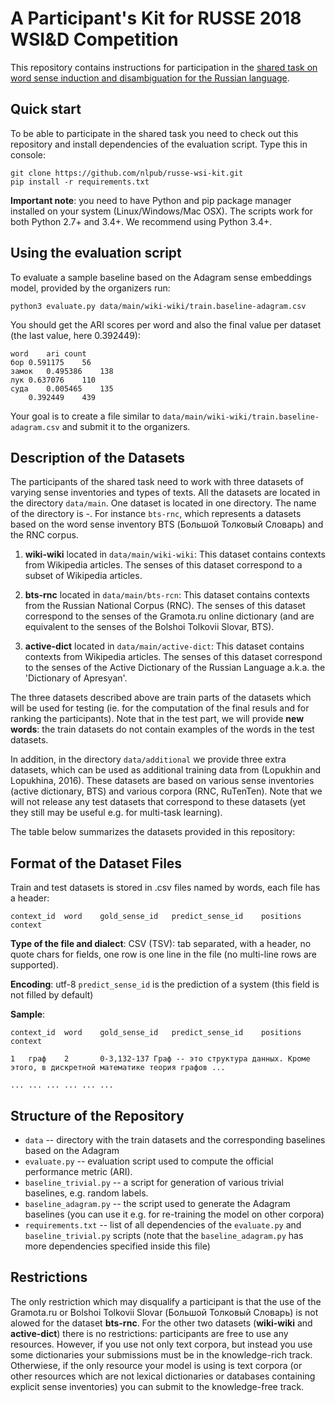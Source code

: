# A Participant's Kit for RUSSE 2018 WSI&amp;D Competition

This repository contains instructions for participation in the [shared task on word sense induction and disambiguation for the Russian language](http://russe.nlpub.org/2018/wsi). 

Quick start
-------------

To be able to participate in the shared task you need to check out this repository and install dependencies of the evaluation script. Type this in console:

```
git clone https://github.com/nlpub/russe-wsi-kit.git
pip install -r requirements.txt
```

**Important note**: you need to have Python and pip package manager installed on your system (Linux/Windows/Mac OSX). The scripts work for both Python 2.7+ and 3.4+. We recommend using Python 3.4+.


Using the evaluation script
--------------------------

To evaluate a sample baseline based on the Adagram sense embeddings model, provided by the organizers run:
```
python3 evaluate.py data/main/wiki-wiki/train.baseline-adagram.csv
```

You should get the ARI scores per word and also the final value per dataset (the last value, here 0.392449):

```
word    ari count
бор 0.591175    56
замок   0.495386    138
лук 0.637076    110
суда    0.005465    135
    0.392449    439
```

Your goal is to create a file similar to ```data/main/wiki-wiki/train.baseline-adagram.csv``` and submit it to the organizers.


Description of the Datasets
--------

The participants of the shared task need to work with three datasets of varying sense inventories and types of texts. All the datasets are located in the directory ```data/main```. One dataset is located in one directory. The name of the directory is <inventory>-<corpus>. For instance ```bts-rnc```, which represents a datasets based on the word sense inventory BTS (Большой Толковый Словарь) and the RNC corpus.

1. **wiki-wiki** located in ```data/main/wiki-wiki```: This dataset contains contexts from Wikipedia articles. The senses of this dataset correspond to a subset of Wikipedia articles.

2. **bts-rnc** located in ```data/main/bts-rcn```: 
This dataset contains contexts from the Russian National Corpus (RNC). The senses of this dataset correspond to the senses of the Gramota.ru online dictionary (and are equivalent to the senses of the Bolshoi Tolkovii Slovar, BTS).

3. **active-dict** located in ```data/main/active-dict```: This dataset contains contexts from Wikipedia articles. The senses of this dataset correspond to the senses of the Active Dictionary of the Russian Language a.k.a. the 'Dictionary of Apresyan'.


The three datasets described above are train parts of the datasets which will be used for testing (ie. for the computation of the final resuls and for ranking the participants). Note that in the test part, we will provide **new words**: the train datasets do not contain examples of the words in the test datasets. 

In addition, in the directory ```data/additional``` we provide three extra datasets, which can be used as additional training data from (Lopukhin and Lopukhina, 2016). These datasets are based on various sense inventories (active dictionary, BTS) and various corpora (RNC, RuTenTen). Note that we will not release any test datasets that correspond to these datasets (yet they still may be useful e.g. for multi-task learning).  

The table below summarizes the datasets provided in this repository:


Format of the Dataset Files
----------

Train and test datasets is stored in .csv files named by words, each file has a header:

```
context_id	word	gold_sense_id	predict_sense_id	positions	context
```

**Type of the file and dialect**: CSV (TSV): tab separated,  with a header, no quote chars for fields, one row is one line in the file (no multi-line rows are supported). 

**Encoding**: utf-8
```predict_sense_id``` is the prediction of a system (this field is not filled by default)

**Sample**:

```
context_id	word	gold_sense_id	predict_sense_id	positions	context

1	граф	2		0-3,132-137	Граф -- это структура данных. Кроме этого, в дискретной математике теория графов ...

...	...	...	...	...	...
```

Structure of the Repository
---------------------------

- ```data``` -- directory with the train datasets and the corresponding baselines based on the Adagram
- ```evaluate.py``` -- evaluation script used to compute the official performance metric (ARI).
- ```baseline_trivial.py``` -- a script for generation of various trivial baselines, e.g. random labels.
- ```baseline_adagram.py``` -- the script used to generate the Adagram baselines (you can use it e.g. for re-training the model on other corpora)
- ```requirements.txt``` -- list of all dependencies of the ```evaluate.py``` and ```baseline_trivial.py``` scripts (note that the ```baseline_adagram.py``` has more dependencies specified inside this file)

Restrictions
-----------

The only restriction which may disqualify a participant is that the use of the Gramota.ru or Bolshoi Tolkovii Slovar (Большой Толковый Словарь) is not alowed for the dataset **bts-rnc**. For the other two datasets (**wiki-wiki** and **active-dict**) there is no restrictions: participants are free to use any resources. However, if you use not only text corpora, but instead you use some dictionaries your submissions must be in the knowledge-rich track. Otherwiese, if the only resource your model is using is text corpora (or other resources which are not lexical dictionaries or databases containing explicit sense inventories) you can submit to the knowledge-free track. 

